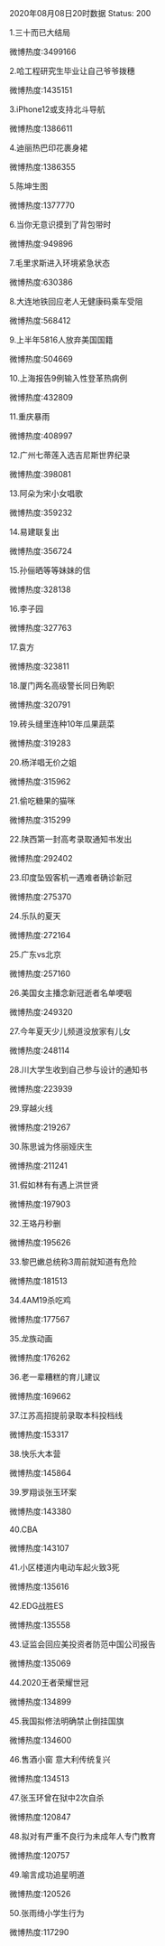 2020年08月08日20时数据
Status: 200

1.三十而已大结局

微博热度:3499166

2.哈工程研究生毕业让自己爷爷拨穗

微博热度:1435151

3.iPhone12或支持北斗导航

微博热度:1386611

4.迪丽热巴印花裹身裙

微博热度:1386355

5.陈坤生图

微博热度:1377770

6.当你无意识摸到了背包带时

微博热度:949896

7.毛里求斯进入环境紧急状态

微博热度:630386

8.大连地铁回应老人无健康码乘车受阻

微博热度:568412

9.上半年5816人放弃美国国籍

微博热度:504669

10.上海报告9例输入性登革热病例

微博热度:432809

11.重庆暴雨

微博热度:408997

12.广州七蒂莲入选吉尼斯世界纪录

微博热度:398081

13.阿朵为宋小女唱歌

微博热度:359232

14.易建联复出

微博热度:356724

15.孙俪晒等等妹妹的信

微博热度:328138

16.李子园

微博热度:327763

17.袁方

微博热度:323811

18.厦门两名高级警长同日殉职

微博热度:320791

19.砖头缝里连种10年瓜果蔬菜

微博热度:319283

20.杨洋唱无价之姐

微博热度:315962

21.偷吃糖果的猫咪

微博热度:315299

22.陕西第一封高考录取通知书发出

微博热度:292402

23.印度坠毁客机一遇难者确诊新冠

微博热度:275370

24.乐队的夏天

微博热度:272164

25.广东vs北京

微博热度:257160

26.美国女主播念新冠逝者名单哽咽

微博热度:249320

27.今年夏天少儿频道没放家有儿女

微博热度:248114

28.川大学生收到自己参与设计的通知书

微博热度:223939

29.穿越火线

微博热度:219267

30.陈思诚为佟丽娅庆生

微博热度:211241

31.假如林有有遇上洪世贤

微博热度:197903

32.王珞丹秒删

微博热度:195626

33.黎巴嫩总统称3周前就知道有危险

微博热度:181513

34.4AM19杀吃鸡

微博热度:177567

35.龙族动画

微博热度:176262

36.老一辈糟糕的育儿建议

微博热度:169662

37.江苏高招提前录取本科投档线

微博热度:153317

38.快乐大本营

微博热度:145864

39.罗翔谈张玉环案

微博热度:143380

40.CBA

微博热度:143107

41.小区楼道内电动车起火致3死

微博热度:135616

42.EDG战胜ES

微博热度:135558

43.证监会回应美投资者防范中国公司报告

微博热度:135069

44.2020王者荣耀世冠

微博热度:134899

45.我国拟修法明确禁止倒挂国旗

微博热度:134600

46.售酒小窗 意大利传统复兴

微博热度:134513

47.张玉环曾在狱中2次自杀

微博热度:120847

48.拟对有严重不良行为未成年人专门教育

微博热度:120757

49.喻言成功追星明道

微博热度:120526

50.张雨绮小学生行为

微博热度:117290

